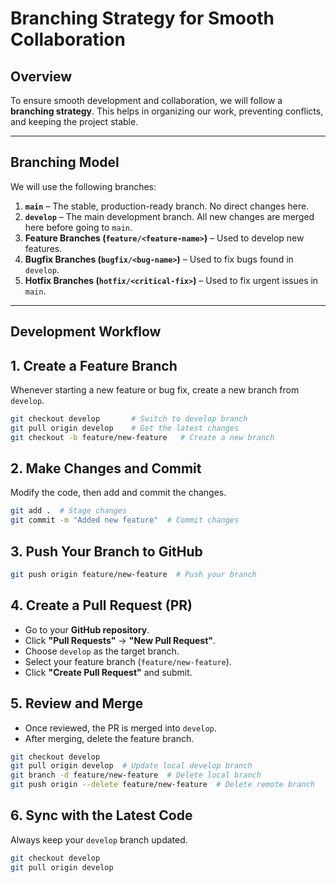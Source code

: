 # Branching Strategy for Smooth Collaboration

## Overview
To ensure smooth development and collaboration, we will follow a **branching strategy**. This helps in organizing our work, preventing conflicts, and keeping the project stable.

---

## Branching Model
We will use the following branches:

1. **`main`** – The stable, production-ready branch. No direct changes here.
2. **`develop`** – The main development branch. All new changes are merged here before going to `main`.
3. **Feature Branches (`feature/<feature-name>`)** – Used to develop new features.
4. **Bugfix Branches (`bugfix/<bug-name>`)** – Used to fix bugs found in `develop`.
5. **Hotfix Branches (`hotfix/<critical-fix>`)** – Used to fix urgent issues in `main`.

---

## Development Workflow

## 1. Create a Feature Branch
Whenever starting a new feature or bug fix, create a new branch from `develop`.

```bash
git checkout develop       # Switch to develop branch
git pull origin develop    # Get the latest changes
git checkout -b feature/new-feature   # Create a new branch
```
## 2. Make Changes and Commit

Modify the code, then add and commit the changes.

```sh
git add .  # Stage changes
git commit -m "Added new feature"  # Commit changes
```

## 3. Push Your Branch to GitHub

```sh
git push origin feature/new-feature  # Push your branch
```

## 4. Create a Pull Request (PR)

- Go to your **GitHub repository**.
- Click **"Pull Requests"** → **"New Pull Request"**.
- Choose `develop` as the target branch.
- Select your feature branch (`feature/new-feature`).
- Click **"Create Pull Request"** and submit.

## 5. Review and Merge

- Once reviewed, the PR is merged into `develop`.
- After merging, delete the feature branch.

```sh
git checkout develop
git pull origin develop  # Update local develop branch
git branch -d feature/new-feature  # Delete local branch
git push origin --delete feature/new-feature  # Delete remote branch
```

## 6. Sync with the Latest Code

Always keep your `develop` branch updated.

```sh
git checkout develop
git pull origin develop
```
